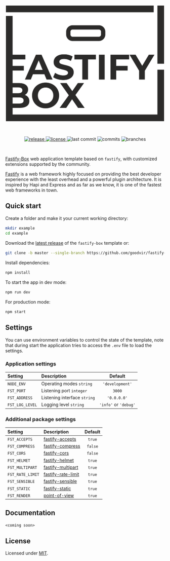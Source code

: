 <!--suppress ALL -->
<p align="center">
<img src="https://github.com/goodvir/fastify-box/raw/master/core/static/logo.png" width="500" height="auto" alt="Fastify-Box">
</p>
<br>
<p align="center">
<a href="https://github.com/goodvir/fastify-box/releases/latest">
<img src="https://badgen.net/github/release/goodvir/fastify-box/latest" alt="release">
</a>
<a href="https://github.com/goodvir/fastify-box/blob/master/LICENSE">
<img src="https://badgen.net/github/license/goodvir/fastify-box" alt="license">
</a>
<img src="https://badgen.net/github/last-commit/goodvir/fastify-box" alt="last commit">
<img src="https://badgen.net/github/commits/goodvir/fastify-box" alt="commits">
<img src="https://badgen.net/github/branches/goodvir/fastify-box" alt="branches">
</p>
<br>

[Fastify-Box](https://github.com/goodvir/fastify-box)
web application template based on `fastify`, with customized extensions supported by the community.

[Fastify](https://www.fastify.io) is a web framework highly focused on providing the best developer experience 
with the least overhead and a powerful plugin architecture. It is inspired by Hapi and Express and 
as far as we know, it is one of the fastest web frameworks in town.

## Quick start

Create a folder and make it your current working directory:

```sh
mkdir example
cd example
```

Download the [latest release](https://github.com/goodvir/fastify-box/releases/latest) of the `fastify-box` template or:

```sh
git clone -b master --single-branch https://github.com/goodvir/fastify-box.git .
```

Install dependencies:

```sh
npm install
```

To start the app in dev mode:

```sh
npm run dev
```

For production mode:

```sh
npm start
```

## Settings

You can use environment variables to control the state of the template, 
note that during start the application tries to access the `.env` file to load the settings.

### Application settings

| Setting                | Description                                      | Default               |
|:-----------------------|:-------------------------------------------------|:---------------------:|
| `NODE_ENV`             | Operating modes `string`                         | `'development'`       |
| `FST_PORT`             | Listening port `integer`                         | `3000`                |
| `FST_ADDRESS`          | Listening interface  `string`                    | `'0.0.0.0'`           |
| `FST_LOG_LEVEL`        | Logging level `string`                           | `'info'` or `'debug'` |

### Additional package settings

| Setting          | Description                                                         | Default |
|:-----------------|:--------------------------------------------------------------------|:-------:|
| `FST_ACCEPTS`    | [fastify-accepts](https://github.com/fastify/fastify-accepts)       | `true`  |
| `FST_COMPRESS`   | [fastify-compress](https://github.com/fastify/fastify-compress)     | `false` |
| `FST_CORS`       | [fastify-cors](https://github.com/fastify/fastify-cors)             | `false` |
| `FST_HELMET`     | [fastify-helmet](https://github.com/fastify/fastify-helmet)         | `true`  |
| `FST_MULTIPART`  | [fastify-multipart](https://github.com/fastify/fastify-multipart)   | `true`  |
| `FST_RATE_LIMIT` | [fastify-rate-limit](https://github.com/fastify/fastify-rate-limit) | `true`  |
| `FST_SENSIBLE`   | [fastify-sensible](https://github.com/fastify/fastify-sensible)     | `true`  |
| `FST_STATIC`     | [fastify-static](https://github.com/fastify/fastify-static)         | `true`  |
| `FST_RENDER`     | [point-of-view](https://github.com/fastify/point-of-view)           | `true`  |

## Documentation

`<coming soon>`

## License

Licensed under [MIT](https://github.com/goodvir/fastify-box/blob/master/LICENSE).

